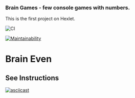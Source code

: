 ### Brain Games - few console games with numbers.

This is the first project on Hexlet. 

![CI](https://github.com/JuliaYa/frontend-project-lvl1/workflows/CI/badge.svg)

[![Maintainability](https://api.codeclimate.com/v1/badges/18389b4e26149e6cec8b/maintainability)](https://codeclimate.com/github/JuliaYa/frontend-project-lvl1/maintainability)

# Brain Even

## See Instructions

[![asciicast](https://asciinema.org/a/Wqc6zwzlt8KizNZkZ8gQKWqok.svg)](https://asciinema.org/a/Wqc6zwzlt8KizNZkZ8gQKWqok)
